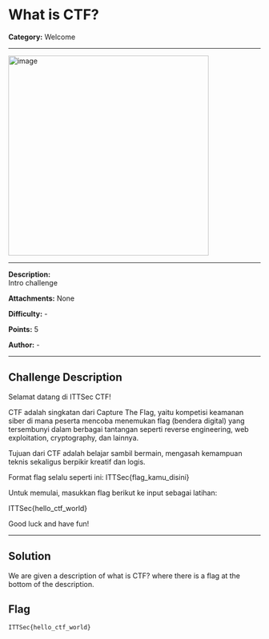 # What is CTF?

**Category:** Welcome  

---

<img width="400" height="400" alt="image" src="https://github.com/user-attachments/assets/c094a65f-4f71-43b4-b646-0724cb259f86" />

---

**Description:**  
Intro challenge  

**Attachments:**  None  

**Difficulty:** -  

**Points:** 5  

**Author:** - 

---

## Challenge Description

Selamat datang di ITTSec CTF!

CTF adalah singkatan dari Capture The Flag, yaitu kompetisi keamanan siber di mana peserta mencoba menemukan flag (bendera digital) yang tersembunyi dalam berbagai tantangan seperti reverse engineering, web exploitation, cryptography, dan lainnya.

Tujuan dari CTF adalah belajar sambil bermain, mengasah kemampuan teknis sekaligus berpikir kreatif dan logis.

Format flag selalu seperti ini: ITTSec{flag_kamu_disini}

Untuk memulai, masukkan flag berikut ke input sebagai latihan:

ITTSec{hello_ctf_world}

Good luck and have fun!

---

## Solution
We are given a description of what is CTF? where there is a flag at the bottom of the description.

## Flag

```
ITTSec{hello_ctf_world}
```
